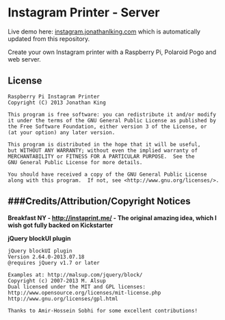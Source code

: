 Instagram Printer - Server
==========================

Live demo here: [instagram.jonathanlking.com](http://instagram.jonathanlking.com/) which is automatically updated from this repository.

Create your own Instagram printer with a Raspberry Pi, Polaroid Pogo and web server.

License
-------

    Raspberry Pi Instagram Printer
    Copyright (C) 2013 Jonathan King

    This program is free software: you can redistribute it and/or modify
    it under the terms of the GNU General Public License as published by
    the Free Software Foundation, either version 3 of the License, or
    (at your option) any later version.

    This program is distributed in the hope that it will be useful,
    but WITHOUT ANY WARRANTY; without even the implied warranty of
    MERCHANTABILITY or FITNESS FOR A PARTICULAR PURPOSE.  See the
    GNU General Public License for more details.

    You should have received a copy of the GNU General Public License
    along with this program.  If not, see <http://www.gnu.org/licenses/>.


###Credits/Attribution/Copyright Notices
----------------------------------------

**Breakfast NY - http://instaprint.me/ - The original amazing idea, which I wish got fully backed on Kickstarter**

**jQuery blockUI plugin**

    jQuery blockUI plugin
    Version 2.64.0-2013.07.18
    @requires jQuery v1.7 or later
 
    Examples at: http://malsup.com/jquery/block/
    Copyright (c) 2007-2013 M. Alsup
    Dual licensed under the MIT and GPL licenses:
    http://www.opensource.org/licenses/mit-license.php
    http://www.gnu.org/licenses/gpl.html
 
    Thanks to Amir-Hossein Sobhi for some excellent contributions!

